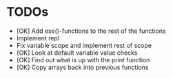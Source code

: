 # TODOs

- [OK] Add exe()-functions to the rest of the functions
- Implement repl
- Fix variable scope and implement rest of scope
- [OK] Look at default variable value checks
- [OK] Find out what is up with the print function
- [OK] Copy arrays back into previous functions
